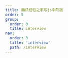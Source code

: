 ```yaml
---
title: 面试经验之手写js中阶版
order: 5
group:
  order: 0
  title: interview
nav:
  order: 3
  title: 'interview'
  path: /interview
---
```

